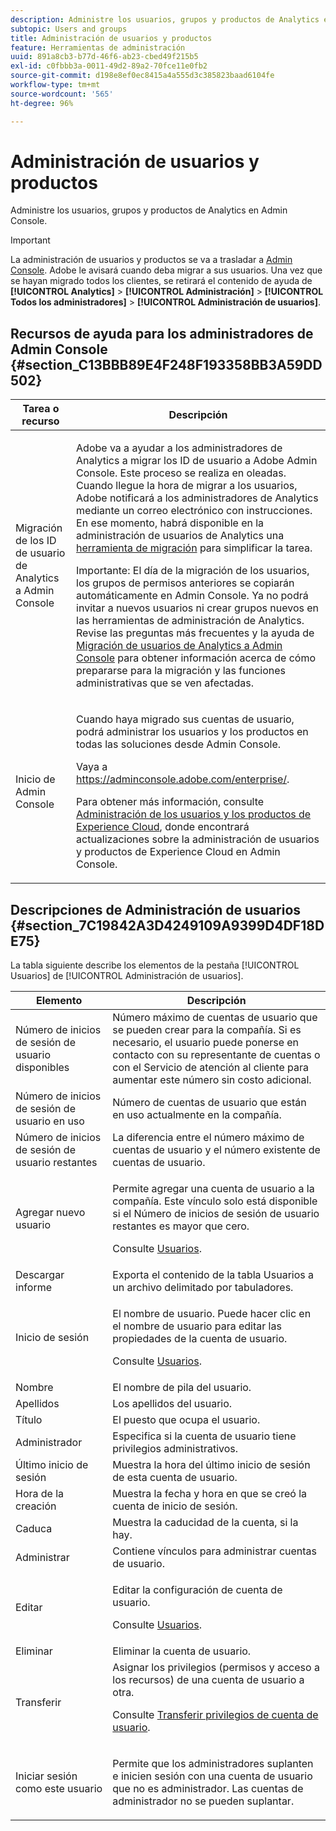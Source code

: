 ```yaml
---
description: Administre los usuarios, grupos y productos de Analytics en Admin Console.
subtopic: Users and groups
title: Administración de usuarios y productos
feature: Herramientas de administración
uuid: 891a8cb3-b77d-46f6-ab23-cbed49f215b5
exl-id: c0fbbb3a-0011-49d2-89a2-70fce11e0fb2
source-git-commit: d198e8ef0ec8415a4a555d3c385823baad6104fe
workflow-type: tm+mt
source-wordcount: '565'
ht-degree: 96%

---
```


# Administración de usuarios y productos

Administre los usuarios, grupos y productos de Analytics en Admin Console.

>[!IMPORTANT]
>
>La administración de usuarios y productos se va a trasladar a [Admin Console](https://helpx.adobe.com/es/enterprise/using/admin-console.html). Adobe le avisará cuando deba migrar a sus usuarios. Una vez que se hayan migrado todos los clientes, se retirará el contenido de ayuda de **[!UICONTROL Analytics]** > **[!UICONTROL Administración]** > **[!UICONTROL Todos los administradores]** > **[!UICONTROL Administración de usuarios]**.

## Recursos de ayuda para los administradores de Admin Console {#section_C13BBB89E4F248F193358BB3A59DD502}

<table id="table_9263797773A749628E12BB3C1EBE620B"> 
 <thead> 
  <tr> 
   <th colname="col1" class="entry"> Tarea o recurso </th> 
   <th colname="col2" class="entry"> Descripción </th> 
  </tr>
 </thead>
 <tbody> 
  <tr> 
   <td colname="col1"> <p>Migración de los ID de usuario de Analytics a Admin Console </p> </td> 
   <td colname="col2"> <p> Adobe va a ayudar a los administradores de Analytics a migrar los ID de usuario a Adobe Admin Console. Este proceso se realiza en oleadas. Cuando llegue la hora de migrar a los usuarios, Adobe notificará a los administradores de Analytics mediante un correo electrónico con instrucciones. En ese momento, habrá disponible en la administración de usuarios de Analytics una <a href="https://docs.adobe.com/content/help/es-ES/analytics/admin/user-product-management/user-management/migrate-users/c-migration-tool.html">herramienta de migración</a> para simplificar la tarea. </p> <p>Importante: El día de la migración de los usuarios, los grupos de permisos anteriores se copiarán automáticamente en Admin Console. Ya no podrá invitar a nuevos usuarios ni crear grupos nuevos en las herramientas de administración de Analytics. Revise las preguntas más frecuentes y la ayuda de <a href="https://docs.adobe.com/content/help/en/analytics/admin/user-product-management/user-management/migrate-users/c-migration-tool.html">Migración de usuarios de Analytics a Admin Console</a> para obtener información acerca de cómo prepararse para la migración y las funciones administrativas que se ven afectadas. </p> </td> 
  </tr> 
  <tr> 
   <td colname="col1"> <p>Inicio de Admin Console </p> </td> 
   <td colname="col2"> <p>Cuando haya migrado sus cuentas de usuario, podrá administrar los usuarios y los productos en todas las soluciones desde Admin Console. </p> <p>Vaya a <a href="https://adminconsole.adobe.com/enterprise/#">https://adminconsole.adobe.com/enterprise/</a>. </p> <p>Para obtener más información, consulte <a href="https://docs.adobe.com/content/help/es-ES/core-services/interface/manage-users-and-products/admin-getting-started.html">Administración de los usuarios y los productos de Experience Cloud</a>, donde encontrará actualizaciones sobre la administración de usuarios y productos de Experience Cloud en Admin Console. </p> </td> 
  </tr> 
 </tbody> 
</table>

## Descripciones de Administración de usuarios {#section_7C19842A3D4249109A9399D4DF18DE75}

La tabla siguiente describe los elementos de la pestaña [!UICONTROL Usuarios] de [!UICONTROL Administración de usuarios].

<table id="table_6F81D1095EB945D8995FF971B65BA52A"> 
 <thead> 
  <tr> 
   <th colname="col1" class="entry"> Elemento </th> 
   <th colname="col2" class="entry"> Descripción </th> 
  </tr> 
 </thead>
 <tbody> 
  <tr> 
   <td colname="col1"> <span class="wintitle"> Número de inicios de sesión de usuario disponibles</span> </td> 
   <td colname="col2"> Número máximo de cuentas de usuario que se pueden crear para la compañía. Si es necesario, el usuario puede ponerse en contacto con su representante de cuentas o con el Servicio de atención al cliente para aumentar este número sin costo adicional. </td> 
  </tr> 
  <tr> 
   <td colname="col1"> <span class="wintitle"> Número de inicios de sesión de usuario en uso</span> </td> 
   <td colname="col2"> Número de cuentas de usuario que están en uso actualmente en la compañía. </td> 
  </tr> 
  <tr> 
   <td colname="col1"> <span class="wintitle"> Número de inicios de sesión de usuario restantes</span> </td> 
   <td colname="col2"> La diferencia entre el número máximo de cuentas de usuario y el número existente de cuentas de usuario. </td> 
  </tr> 
  <tr> 
   <td colname="col1"> <span class="wintitle"> Agregar nuevo usuario</span> </td> 
   <td colname="col2"> <p>Permite agregar una cuenta de usuario a la compañía. Este vínculo solo está disponible si el Número de inicios de sesión de usuario restantes es mayor que cero. </p> <p>Consulte <a href="/help/admin/user-management2/c-user-management/users.md"> Usuarios</a>. </p> </td> 
  </tr> 
  <tr> 
   <td colname="col1"> <span class="wintitle"> Descargar informe</span> </td> 
   <td colname="col2">Exporta el contenido de la tabla <span class="wintitle">Usuarios</span> a un archivo delimitado por tabuladores. </td> 
  </tr> 
  <tr> 
   <td colname="col1"> <span class="wintitle"> Inicio de sesión</span> </td> 
   <td colname="col2"> <p>El nombre de usuario. Puede hacer clic en el nombre de usuario para editar las propiedades de la cuenta de usuario. </p> <p>Consulte <a href="/help/admin/user-management2/c-user-management/users.md"> Usuarios</a>. </p> </td> 
  </tr> 
  <tr> 
   <td colname="col1"> <span class="wintitle"> Nombre</span> </td> 
   <td colname="col2"> El nombre de pila del usuario. </td> 
  </tr> 
  <tr> 
   <td colname="col1"> <span class="wintitle"> Apellidos</span> </td> 
   <td colname="col2"> Los apellidos del usuario. </td> 
  </tr> 
  <tr> 
   <td colname="col1"> <span class="wintitle"> Título</span> </td> 
   <td colname="col2"> El puesto que ocupa el usuario. </td> 
  </tr> 
  <tr> 
   <td colname="col1"> <span class="wintitle"> Administrador</span> </td> 
   <td colname="col2"> Especifica si la cuenta de usuario tiene privilegios administrativos. </td> 
  </tr> 
  <tr> 
   <td colname="col1"> <span class="wintitle"> Último inicio de sesión</span> </td> 
   <td colname="col2"> Muestra la hora del último inicio de sesión de esta cuenta de usuario. </td> 
  </tr> 
  <tr> 
   <td colname="col1"><span class="wintitle"> Hora de la creación</span> </td> 
   <td colname="col2"> Muestra la fecha y hora en que se creó la cuenta de inicio de sesión. </td> 
  </tr> 
  <tr> 
   <td colname="col1"> <span class="wintitle"> Caduca</span> </td> 
   <td colname="col2"> Muestra la caducidad de la cuenta, si la hay. </td> 
  </tr> 
  <tr> 
   <td colname="col1"> <span class="wintitle"> Administrar</span> </td> 
   <td colname="col2"> Contiene vínculos para administrar cuentas de usuario. </td> 
  </tr> 
  <tr> 
   <td colname="col1"> <span class="wintitle"> Editar</span> </td> 
   <td colname="col2"> <p>Editar la configuración de cuenta de usuario. </p> <p>Consulte <a href="/help/admin/user-management2/c-user-management/users.md"> Usuarios</a>. </p> </td> 
  </tr> 
  <tr> 
   <td colname="col1"> <span class="wintitle"> Eliminar</span> </td> 
   <td colname="col2"> Eliminar la cuenta de usuario. </td> 
  </tr> 
  <tr> 
   <td colname="col1"> <span class="wintitle"> Transferir</span> </td> 
   <td colname="col2">Asignar los privilegios (permisos y acceso a los recursos) de una cuenta de usuario a otra. <p>Consulte <a href="/help/admin/user-management2/c-user-management/t-transfer-user-accout-privileges.md"> Transferir privilegios de cuenta de usuario</a>. </p> </td> 
  </tr> 
  <tr> 
   <td colname="col1"><span class="wintitle"> Iniciar sesión como este usuario</span> </td> 
   <td colname="col2"> <p>Permite que los administradores suplanten e inicien sesión con una cuenta de usuario que no es administrador. Las cuentas de administrador no se pueden suplantar. </p> </td> 
  </tr> 
 </tbody> 
</table>
